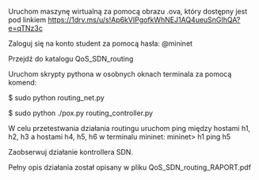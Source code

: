 Uruchom maszynę wirtualną za pomocą obrazu .ova, który dostępny jest pod linkiem https://1drv.ms/u/s!Ap6kVIPgofkWhNEJ1AQ4ueuSnGIhQA?e=qTNz3c

Zaloguj się na konto student za pomocą hasła: @mininet

Przejdź do katalogu QoS_SDN_routing

Uruchom skrypty pythona w osobnych oknach terminala za pomocą komend:

$ sudo python routing_net.py

$ sudo python ./pox.py routing_controller.py

W celu przetestwania działania routingu uruchom ping między hostami h1, h2, h3 a hostami h4, h5, h6 w terminalu mininet:
mininet> h1 ping h5

Zaobserwuj działanie kontrollera SDN.

Pełny opis działania został opisany w pliku QoS_SDN_routing_RAPORT.pdf


